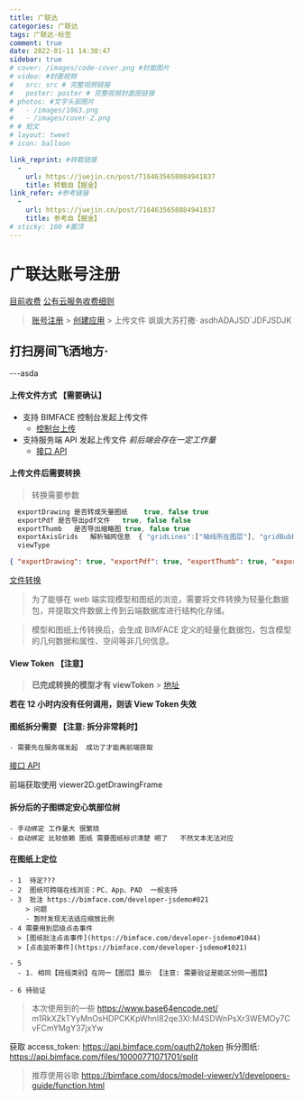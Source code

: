 ```yaml
---
title: 广联达
categories: 广联达
tags: 广联达-标签
comment: true
date: 2022-01-11 14:30:47
sidebar: true
# cover: /images/code-cover.png #封面图片
# video: #封面视频
#   src: src # 完整视频链接
#   poster: poster # 完整视频封面图链接
# photos: #文字头部图片
#   - /images/1063.png
#   - /images/cover-2.png
# # 短文
# layout: tweet
# icon: balloon

link_reprint: #转载链接
  -
    url: https://juejin.cn/post/7164635658084941837
    title: 转载自【掘金】
link_refer: #参考链接
  -
    url: https://juejin.cn/post/7164635658084941837
    title: 参考自【掘金】
# sticky: 100 #置顶
---
```


# 广联达账号注册
  [目前收费](https://bimface.com/pricing)
  [公有云服务收费细则](https://bimface.com/pricing-details)

> [账号注册](https://bimface.com/register#/) > [创建应用](https://bimface.com/user-console) > 上传文件
飒飒大苏打撒·
asdhADAJSD`JDFJSDJK
## 打扫房间飞洒地方·
---asda
<!--more-->

#### 上传文件方式 【需要确认】

- 支持 BIMFACE 控制台发起上传文件
  - [控制台上传](https://bimface.com/user-console/service/document-management?appKey=m1RkXZkTYyMnOsHDPCKKpWhnl82qe3Xl&projectId=10000771032236&path=/)
- 支持服务端 API 发起上传文件 _前后端会存在一定工作量_
  - [接口 API](https://bimface.com/docs/model-service/v1/api-reference/file/uploadUsingPUT.html)

#### 上传文件后需要转换

> 转换需要参数

```js
  exportDrawing	是否转成矢量图纸	true, false	true
  exportPdf	是否导出pdf文件	true, false	false
  exportThumb	是否导出缩略图	true, false	true
  exportAxisGrids	解析轴网信息	{ "gridLines":["轴线所在图层"], "gridBubbles":["轴号所在图层"] }	空
  viewType
```

```json
{ "exportDrawing": true, "exportPdf": true, "exportThumb": true, "exportAxisGrids": null, "viewType": "2D" }
```

[文件转换](https://bimface.com/user-console/service/document-management?appKey=m1RkXZkTYyMnOsHDPCKKpWhnl82qe3Xl&projectId=10000771032236&path=/)

> 为了能够在 web 端实现模型和图纸的浏览，需要将文件转换为轻量化数据包，并提取文件数据上传到云端数据库进行结构化存储。

> 模型和图纸上传转换后，会生成 BIMFACE 定义的轻量化数据包，包含模型的几何数据和属性、空间等非几何信息。

#### View Token 【注意】

> **已完成转换的模型才有 viewToken** > [地址](https://bimface.com/docs/model-viewer/v1/developers-guide/view-token.html)

**若在 12 小时内没有任何调用，则该 View Token 失效**

#### 图纸拆分需要 【注意: 拆分非常耗时】

    - 需要先在服务端发起  成功了才能再前端获取

[接口 API](https://bimface.com/docs/model-service/v1/api-reference/api/createDrawingSplitUsingPUT.html)

前端获取使用 viewer2D.getDrawingFrame

#### 拆分后的子图绑定安心筑部位树

    - 手动绑定 工作量大 很繁琐
    - 自动绑定 比较依赖 图纸 需要图纸标识清楚 明了   不然文本无法对应

#### 在图纸上定位

    - 1  待定???
    - 2  图纸可跨端在线浏览：PC、App、PAD  一般支持
    - 3  批注 https://bimface.com/developer-jsdemo#821
        > 问题
        - 暂时发现无法适应缩放比例
    - 4 需要用到层级点击事件
      > [图纸批注点击事件](https://bimface.com/developer-jsdemo#1044)
      > [点击监听事件](https://bimface.com/developer-jsdemo#1021)

    - 5
      - 1. 相同【班组类别】在同一【图层】展示 【注意: 需要验证是能区分同一图层】

    - 6 待验证

> 本次使用到的一些
> https://www.base64encode.net/
> m1RkXZkTYyMnOsHDPCKKpWhnl82qe3Xl:M4SDWnPsXr3WEMOy7CvFCmYMgY37jxYw

获取 access_token: https://api.bimface.com/oauth2/token
拆分图纸: https://api.bimface.com/files/10000771071701/split

> 推荐使用谷歌
> https://bimface.com/docs/model-viewer/v1/developers-guide/function.html
